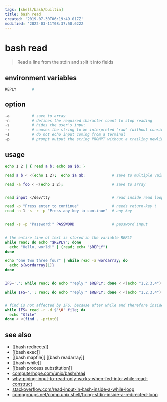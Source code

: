 ```yaml
---
tags: [shell/bash/builtin]
title: bash read
created: '2019-07-30T06:19:49.017Z'
modified: '2022-03-11T08:37:58.622Z'
---
```


# bash read

> Read a line from the stdin and split it into fields

## environment variables

```sh
REPLY       #
```

## option

```sh
-a          # save to array
-n          # defines the required character count to stop reading
-s          # hides the user's input
-r          # causes the string to be interpreted "raw" (without considering backslash escapes)
-s          # do not echo input coming from a terminal
-p          # prompt output the string PROMPT without a trailing newline before attempting to read
```

## usage

```sh
echo 1 2 | { read a b; echo $a $b; }

read a b < <(echo 1 2);  echo $a $b;            # save to multiple vairables

read -a foo < <(echo 1 2);                      # save to array


read input </dev/tty                            # read inside read loop

read -p "Press enter to continue"               # needs return-key !
read -n 1 -s -r -p "Press any key to continue"  # any key


read -s -p "Password:" PASSWORD                 # password input


# the entire line of text is stored in the variable REPLY
while read; do echo "$REPLY"; done
  echo "Hello, world!" | (read; echo "$REPLY")
done

echo "one two three four" | while read -a wordarray; do
  echo ${wordarray[1]}
done


IFS=','; while read; do echo "reply:" $REPLY; done < <(echo "1,2,3,4")

while IFS=','; read; do echo "reply:" $REPLY; done < <(echo "1,2,3,4")


# find is not affected by IFS, because after while and therefore inside loop
while IFS= read -r -d $'\0' file; do
  echo "$file"
done < <(find . -print0)
```

## see also

- [[bash redirects]]
- [[bash exec]]
- [[bash mapfile]] [[bash readarray]]
- [[bash while]]
- [[bash process substitution]]
- [computerhope.com/unix/bash/read](https://www.computerhope.com/unix/bash/read.htm)
- [why-piping-input-to-read-only-works-when-fed-into-while-read-construct](https://stackoverflow.com/questions/13763942/why-piping-input-to-read-only-works-when-fed-into-while-read-construct)
- [stackoverflow.com/read-input-in-bash-inside-a-while-loop](https://stackoverflow.com/questions/6883363/read-input-in-bash-inside-a-while-loop)
- [compgroups.net/comp.unix.shell/fixing-stdin-inside-a-redirected-loop](http://compgroups.net/comp.unix.shell/fixing-stdin-inside-a-redirected-loop/400460)

